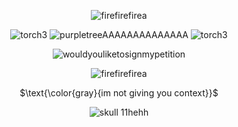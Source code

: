 </p>
<div align="center">

![firefirefirea](https://github.com/user-attachments/assets/f26a471d-8f96-48ad-9871-bfc7c5c075a3)

![torch3](https://github.com/user-attachments/assets/ad2012e0-3fde-4042-ae05-e9d0bdc5e04d) ![purpletreeAAAAAAAAAAAAAA](https://github.com/user-attachments/assets/fef71060-9ee6-4967-9e9a-09ceee13affd) ![torch3](https://github.com/user-attachments/assets/5791fc50-a8d5-4135-b9ed-878802b597cf)

![wouldyouliketosignmypetition](https://github.com/user-attachments/assets/71e5c5f9-55e3-4946-b51c-4b05f9b5b06b)

![firefirefirea](https://github.com/user-attachments/assets/434c749c-1882-4467-88f3-b014a8ad55c4)


 
$\text{\color{gray}{im not giving you context}}$

![skull 11hehh](https://github.com/user-attachments/assets/68509f07-923a-4d20-a19a-24b5a39d246a)
